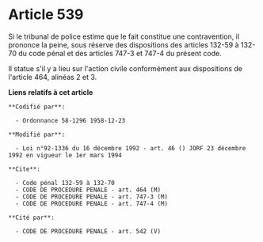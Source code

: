 # Article 539

Si le tribunal de police estime que le fait constitue une contravention, il prononce la peine, sous réserve des dispositions
des articles 132-59 à 132-70 du code pénal et des articles 747-3 et 747-4 du présent code.

Il statue s'il y a lieu sur l'action civile conformément aux dispositions de l'article 464, alinéas 2 et 3.

**Liens relatifs à cet article**

	**Codifié par**:

	  - Ordonnance 58-1296 1958-12-23

	**Modifié par**:

	  - Loi n°92-1336 du 16 décembre 1992 - art. 46 () JORF 23 décembre 1992 en vigueur le 1er mars 1994

	**Cite**:

	  - Code pénal 132-59 à 132-70
	  - CODE DE PROCEDURE PENALE - art. 464 (M)
	  - CODE DE PROCEDURE PENALE - art. 747-3 (M)
	  - CODE DE PROCEDURE PENALE - art. 747-4 (M)

	**Cité par**:

	  - CODE DE PROCEDURE PENALE - art. 542 (V)
